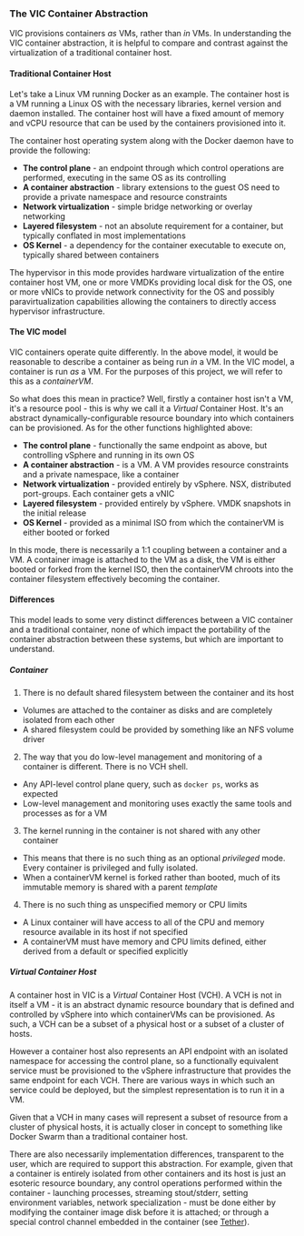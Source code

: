 ### The VIC Container Abstraction

VIC provisions containers _as_ VMs, rather than _in_ VMs. In understanding the VIC container abstraction, it is helpful to compare and contrast against the virtualization of a traditional container host.

#### Traditional Container Host

Let's take a Linux VM running Docker as an example. The container host is a VM running a Linux OS with the necessary libraries, kernel version and daemon installed. The container host will have a fixed amount of memory and vCPU resource that can be used by the containers provisioned into it.

The container host operating system along with the Docker daemon have to provide the following:
* **The control plane** - an endpoint through which control operations are performed, executing in the same OS as its controlling
* **A container abstraction** - library extensions to the guest OS need to provide a private namespace and resource constraints
* **Network virtualization** - simple bridge networking or overlay networking
* **Layered filesystem** - not an absolute requirement for a container, but typically conflated in most implementations
* **OS Kernel** - a dependency for the container executable to execute on, typically shared between containers

The hypervisor in this mode provides hardware virtualization of the entire container host VM, one or more VMDKs providing local disk for the OS, one or more vNICs to provide network connectivity for the OS and possibly paravirtualization capabilities allowing the containers to directly access hypervisor infrastructure.

#### The VIC model

VIC containers operate quite differently. In the above model, it would be reasonable to describe a container as being run _in_ a VM. In the VIC model, a container is run _as_ a VM. For the purposes of this project, we will refer to this as a _containerVM_.

So what does this mean in practice? Well, firstly a container host isn't a VM, it's a resource pool - this is why we call it a _Virtual_ Container Host. It's an abstract dynamically-configurable resource boundary into which containers can be provisioned. As for the other functions highlighted above:
* **The control plane** - functionally the same endpoint as above, but controlling vSphere and running in its own OS
* **A container abstraction** - is a VM. A VM provides resource constraints and a private namespace, like a container
* **Network virtualization** - provided entirely by vSphere. NSX, distributed port-groups. Each container gets a vNIC
* **Layered filesystem** - provided entirely by vSphere. VMDK snapshots in the initial release
* **OS Kernel** - provided as a minimal ISO from which the containerVM is either booted or forked

In this mode, there is necessarily a 1:1 coupling between a container and a VM. A container image is attached to the VM as a disk, the VM is either booted or forked from the kernel ISO, then the containerVM chroots into the container filesystem effectively becoming the container.

#### Differences

This model leads to some very distinct differences between a VIC container and a traditional container, none of which impact the portability of the container abstraction between these systems, but which are important to understand.

##### Container

1. There is no default shared filesystem between the container and its host
  * Volumes are attached to the container as disks and are completely isolated from each other
  * A shared filesystem could be provided by something like an NFS volume driver
2. The way that you do low-level management and monitoring of a container is different. There is no VCH shell.
  * Any API-level control plane query, such as `docker ps`, works as expected
  * Low-level management and monitoring uses exactly the same tools and processes as for a VM
3. The kernel running in the container is not shared with any other container
  * This means that there is no such thing as an optional _privileged_ mode. Every container is privileged and fully isolated.
  * When a containerVM kernel is forked rather than booted, much of its immutable memory is shared with a parent _template_
4. There is no such thing as unspecified memory or CPU limits
  * A Linux container will have access to all of the CPU and memory resource available in its host if not specified
  * A containerVM must have memory and CPU limits defined, either derived from a default or specified explicitly

##### Virtual Container Host

A container host in VIC is a _Virtual_ Container Host (VCH). A VCH is not in itself a VM - it is an abstract dynamic resource boundary that is defined and controlled by vSphere into which containerVMs can be provisioned. As such, a VCH can be a subset of a physical host or a subset of a cluster of hosts.

However a container host also represents an API endpoint with an isolated namespace for accessing the control plane, so a functionally equivalent service must be provisioned to the vSphere infrastructure that provides the same endpoint for each VCH. There are various ways in which such an service could be deployed, but the simplest representation is to run it in a VM.

Given that a VCH in many cases will represent a subset of resource from a cluster of physical hosts, it is actually closer in concept to something like Docker Swarm than a traditional container host.

There are also necessarily implementation differences, transparent to the user, which are required to support this abstraction. For example, given that a container is entirely isolated from other containers and its host is just an esoteric resource boundary, any control operations performed within the container - launching processes, streaming stout/stderr, setting environment variables, network specialization - must be done either by modifying the container image disk before it is attached; or through a special control channel embedded in the container (see [Tether](vic-port-layer-overview.md#the-tether-process)).
